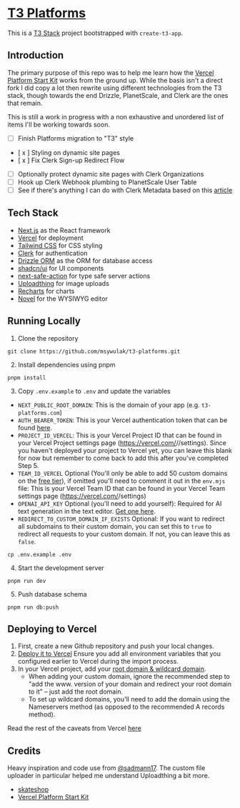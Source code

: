 # [T3 Platforms](https://t3-platforms.com)

This is a [T3 Stack](https://create.t3.gg/) project bootstrapped with `create-t3-app`.

## Introduction

The primary purpose of this repo was to help me learn how the [Vercel Platform Start Kit](https://github.com/vercel/platforms) works from the ground up. While the basis isn't a direct fork I did copy a lot then rewrite using different technologies from the T3 stack, though towards the end Drizzle, PlanetScale, and Clerk are the ones that remain.

This is still a work in progress with a non exhaustive and unordered list of items I'll be working towards soon.

- [ ] Finish Platforms migration to "T3" style
- [ x ] Styling on dynamic site pages
- [ x ] Fix Clerk Sign-up Redirect Flow
- [ ] Optionally protect dynamic site pages with Clerk Organizations
- [ ] Hook up Clerk Webhook plumbing to PlanetScale User Table
- [ ] See if there's anything I can do with Clerk Metadata based on this [article](https://clerk.com/blog/exploring-clerk-metadata-stripe-webhooks)

## Tech Stack

- [Next.js](https://nextjs.org/) as the React framework
- [Vercel](https://vercel.com) for deployment
- [Tailwind CSS](https://tailwindcss.com/) for CSS styling
- [Clerk](https://clerk.com/) for authentication
- [Drizzle ORM](https://orm.drizzle.team/) as the ORM for database access
- [shadcn/ui](https://ui.shadcn.com/) for UI components
- [next-safe-action](https://next-safe-action.dev/) for type safe server actions
- [Uploadthing](https://uploadthing.com/) for image uploads
- [Recharts](https://recharts.org/) for charts
- [Novel](https://novel.sh/) for the WYSIWYG editor

## Running Locally

1. Clone the repository

```
git clone https://github.com/msywulak/t3-platforms.git
```

2. Install dependencies using pnpm

```
pnpm install
```

3. Copy `.env.example` to `.env` and update the variables

- `NEXT_PUBLIC_ROOT_DOMAIN`: This is the domain of your app (e.g. `t3-platforms.com`)
- `AUTH_BEARER_TOKEN`: This is your Vercel authentication token that can be found [here](https://vercel.com/account/tokens).
- `PROJECT_ID_VERCEL`: This is your Vercel Project ID that can be found in your Vercel Project settings page (https://vercel.com/<org>/<project>/settings). Since you haven't deployed your project to Vercel yet, you can leave this blank for now but remember to come back to add this after you've completed Step 5.
- `TEAM_ID_VERCEL` Optional (You'll only be able to add 50 custom domains on the [free tier](https://vercel.com/pricing#:~:text=Domains%20per%20Project-,50,-Unlimited)), if omitted you'll need to comment it out in the `env.mjs` file: This is your Vercel Team ID that can be found in your Vercel Team settings page (https://vercel.com/<org>/settings)
- `OPENAI_API_KEY` Optional (you'll need to add yourself): Required for AI text generation in the text editor. [Get one here](https://platform.openai.com/account/api-keys).
- `REDIRECT_TO_CUSTOM_DOMAIN_IF_EXISTS` Optional: If you want to redirect all subdomains to their custom domain, you can set this to `true` to redirect all requests to your custom domain. If not, you can leave this as `false`.

```
cp .env.example .env
```

4. Start the development server

```
pnpm run dev
```

5. Push database schema

```
pnpm run db:push
```

## Deploying to Vercel

1. First, create a new Github repository and push your local changes.
2. [Deploy it to Vercel](https://vercel.com/docs/concepts/deployments/git#deploying-a-git-repository) Ensure you add all environment variables that you configured earlier to Vercel during the import process.
3. In your Vercel project, add your [root domain & wildcard domain](https://vercel.com/docs/concepts/projects/custom-domains#wildcard-domains).
   - When adding your custom domain, ignore the recommended step to "add the www. version of your domain and redirect your root domain to it" – just add the root domain.
   - To set up wildcard domains, you'll need to add the domain using the Nameservers method (as opposed to the recommended A records method).

Read the rest of the caveats from Vercel [here](https://vercel.com/guides/nextjs-multi-tenant-application)

## Credits

Heavy inspiration and code use from [@sadmann17](https://twitter.com/sadmann17). The custom file uploader in particular helped me understand Uploadthing a bit more.

- [skateshop](https://github.com/sadmann7/skateshop)
- [Vercel Platform Start Kit](https://github.com/vercel/platforms)
